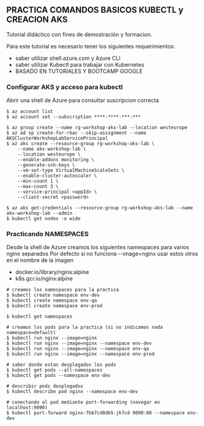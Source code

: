 **PRACTICA COMANDOS BASICOS KUBECTL y CREACION AKS**
------------------------------------------------------------------

Tutorial didáctico con fines de demostración y formacion.

Para este tutorial es necesario tener los siguientes requerimientos:
- saber utilizar shell.azure.com y Azure CLI
- saber utilizar Kubectl para trabajar con Kubernetes
- BASADO EN TUTORIALES Y BOOTCAMP GOOGLE

### Configurar AKS y acceso para kubectl 

Abrir una shell de Azure para consultar suscripcion correcta
```
$ az account list
$ az account set --subscription ****-****-***-***

$ az group create --name rg-workshop-aks-lab --location westeurope
$ az ad sp create-for-rbac --skip-assignment --name AKSClusterWorkshopLabServicePrincipal
$ az aks create --resource-group rg-workshop-aks-lab \
    --name aks-workshop-lab \
    --location westeurope \
    --enable-addons monitoring \
    --generate-ssh-keys \
    --vm-set-type VirtualMachineScaleSets \
    --enable-cluster-autoscaler \
    --min-count 1 \
    --max-count 3 \
    --service-principal <appId> \
    --client-secret <password>

$ az aks get-credentials --resource-group rg-workshop-aks-lab --name aks-workshop-lab --admin
$ kubectl get nodes -o wide
```

### Practicando NAMESPACES

Desde la shell de Azure creamos los siguientes namespaces para varios nginx separados
Por defecto si no funciona --image=nginx usar estos otros en el nombre de la imagen
- docker.io/library/nginx:alpine 
- k8s.gcr.io/nginx:alpine 

```
# creamos los namespaces para la practica
$ kubectl create namespace env-dev
$ kubectl create namespace env-qa
$ kubectl create namespace env-prod

$ kubectl get namespaces

# creamos los pods para la practica (si no indicamos nada namespace=default)
$ kubectl run nginx --image=nginx  
$ kubectl run nginx --image=nginx --namespace env-dev
$ kubectl run nginx --image=nginx --namespace env-qa
$ kubectl run nginx --image=nginx --namespace env-prod

# saber donde estan desplegados los pods 
$ kubectl get pods --all-namespaces
$ kubectl get pods --namespace env-dev

# describir pods desplegados
$ kubectl describe pod nginx --namespace env-dev

# conectando al pod mediante port-forwarding (navegar en localhost:9090)
$ kubectl port-forward nginx-7bb7cd8db5-jk7cd 9090:80 --namespace env-dev
```


